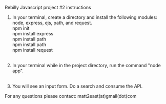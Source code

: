 Rebilly Javascript project #2 instructions <br />

1. In your terminal, create a directory and install the following modules: node, express, ejs, path, and request. <br />
npm init <br />
npm install express <br />
npm install path <br />
npm install path <br />
npm install request <br /> <br />

2. In your terminal while in the project directory, run the command "node app". <br /> <br />

3. You will see an input form. Do a search and consume the API. <br />

For any questions please contact: matt2east(at)gmail(dot)com
